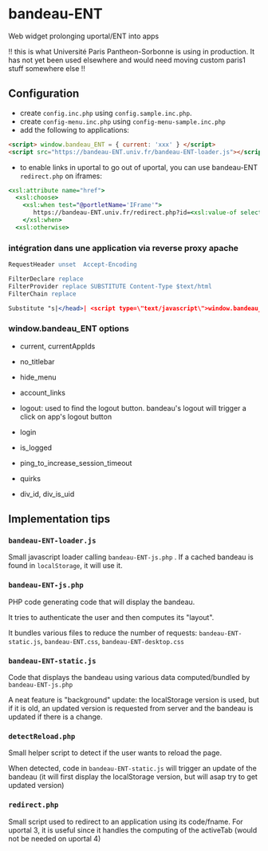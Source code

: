 bandeau-ENT
===========

Web widget prolonging uportal/ENT into apps

!! this is what Université Paris Pantheon-Sorbonne is using in production. It has not yet been used elsewhere and would need moving custom paris1 stuff somewhere else !!

Configuration
-------------

* create ```config.inc.php``` using ```config.sample.inc.php```.
* create ```config-menu.inc.php``` using ```config-menu-sample.inc.php```
* add the following to applications:

```html
<script> window.bandeau_ENT = { current: 'xxx' } </script>
<script src="https://bandeau-ENT.univ.fr/bandeau-ENT-loader.js"></script>
```

* to enable links in uportal to go out of uportal, you can use bandeau-ENT ```redirect.php``` on iframes:

```xsl
<xsl:attribute name="href">
  <xsl:choose>
    <xsl:when test="@portletName='IFrame'">
       https://bandeau-ENT.univ.fr/redirect.php?id=<xsl:value-of select="@fname"/>
    </xsl:when>
  <xsl:otherwise>
```

### intégration dans une application via reverse proxy apache

```apache
RequestHeader unset  Accept-Encoding

FilterDeclare replace
FilterProvider replace SUBSTITUTE Content-Type $text/html
FilterChain replace

Substitute "s|</head>| <script type=\"text/javascript\">window.bandeau_ENT = { current: \"xxx\"}; </script><script src=\"https://bandeau-ENT.univ.fr/bandeau-ENT-loader.js\"></script> </head>|"
```

### window.bandeau_ENT options

* current, currentAppIds
* no_titlebar
* hide_menu
* account_links

* logout: used to find the logout button. bandeau's logout will trigger a click on app's logout button
* login
* is_logged

* ping_to_increase_session_timeout
* quirks
* div_id, div_is_uid


Implementation tips
-------------------

### ```bandeau-ENT-loader.js```

Small javascript loader calling ```bandeau-ENT-js.php``` .
If a cached bandeau is found in ```localStorage```, it will use it.

### ```bandeau-ENT-js.php```

PHP code generating code that will display the bandeau.

It tries to authenticate the user and then computes its "layout".

It bundles various files to reduce the number of requests: ```bandeau-ENT-static.js```, ```bandeau-ENT.css```, ```bandeau-ENT-desktop.css```

### ```bandeau-ENT-static.js```

Code that displays the bandeau using various data computed/bundled by ```bandeau-ENT-js.php```

A neat feature is "background" update: the localStorage version is used, but if it is old, an updated version is requested from server and the bandeau is updated if there is a change.

### ```detectReload.php```

Small helper script to detect if the user wants to reload the page.

When detected, code in ```bandeau-ENT-static.js``` will trigger an update of the bandeau (it will first display the localStorage version, but will asap try to get updated version)

### ```redirect.php```

Small script used to redirect to an application using its code/fname.
For uportal 3, it is useful since it handles the computing of the activeTab (would not be needed on uportal 4)
